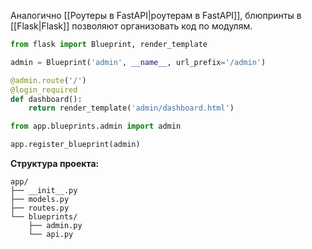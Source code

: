 Аналогично [[Роутеры в FastAPI|роутерам в FastAPI]], блюпринты в [[Flask|Flask]] позволяют организовать код по модулям.

```Python
from flask import Blueprint, render_template

admin = Blueprint('admin', __name__, url_prefix='/admin')

@admin.route('/')
@login_required
def dashboard():
    return render_template('admin/dashboard.html')
```


```Python
from app.blueprints.admin import admin

app.register_blueprint(admin)
```

**Структура проекта:**

```plaintext
app/
├── __init__.py
├── models.py
├── routes.py
└── blueprints/
    ├── admin.py
    └── api.py
```